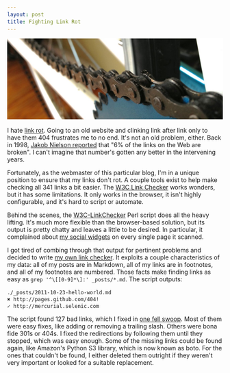 ```yaml
---
layout: post
title: Fighting Link Rot
---
```


![Grimy chain][]

I hate [link rot][]. Going to an old website and clinking link after
link only to have them 404 frustrates me to no end. It's not an old
problem, either. Back in 1998, [Jakob Nielson reported][] that "6%
of the links on the Web are broken". I can't imagine that number's
gotten any better in the intervening years.

Fortunately, as the webmaster of this particular blog, I'm in a
unique position to ensure that my links don't rot. A couple tools
exist to help make checking all 341 links a bit easier. The [W3C
Link Checker][] works wonders, but it has some limitations. It only
works in the browser, it isn't highly configurable, and it's hard
to script or automate.

Behind the scenes, the [W3C-LinkChecker][] Perl script does all the
heavy lifting. It's much more flexible than the browser-based
solution, but its output is pretty chatty and leaves a little to
be desired. In particular, it complained about [my social widgets][]
on every single page it scanned.

I got tired of combing through that output for pertinent problems
and decided to write [my own link checker][]. It exploits a couple
characteristics of my data: all of my posts are in Markdown, all
of my links are in footnotes, and all of my footnotes are numbered.
Those facts make finding links as easy as `grep '^\[[0-9]*\]:'
_posts/*.md`. The script outputs:

    ./_posts/2011-10-23-hello-world.md
    ✖ http://pages.github.com/404!
    ✓ http://mercurial.selenic.com

The script found 127 bad links, which I fixed in [one fell swoop][].
Most of them were easy fixes, like adding or removing a trailing
slash. Others were bona fide 301s or 404s. I fixed the redirections
by following them until they stopped, which was easy enough. Some
of the missing links could be found again, like Amazon's Python S3
library, which is now known as boto. For the ones that couldn't be
found, I either deleted them outright if they weren't very important
or looked for a suitable replacement.

[grimy chain]: /static/images/2013-03-05-grimy-chain.jpg
[link rot]: http://en.wikipedia.org/wiki/Link_rot
[jakob nielson reported]: http://www.nngroup.com/articles/fighting-linkrot/
[w3c link checker]: http://validator.w3.org/checklink
[w3c-linkchecker]: http://search.cpan.org/dist/W3C-LinkChecker/
[my social widgets]: /2012/05/31/better-social-widget-lazy-loading/
[my own link checker]: https://gist.github.com/tfausak/5096655
[one fell swoop]: https://github.com/tfausak/tfausak.github.com/commit/4f5bfc7b1c677b88cfa160aa626e3ffcd6e0e58d
